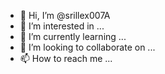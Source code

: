 - 👋 Hi, I’m @srillex007A
- 👀 I’m interested in ...
- 🌱 I’m currently learning ...
- 💞️ I’m looking to collaborate on ...
- 📫 How to reach me ...

<!---
srillex007A/srillex007A is a ✨ special ✨ repository because its `README.md` (this file) appears on your GitHub profile.
You can click the Preview link to take a look at your changes.
--->
